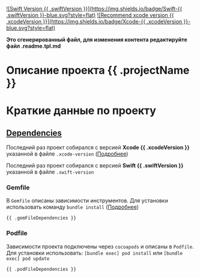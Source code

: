 [![Swift Version {{ .swiftVersion }}](https://img.shields.io/badge/Swift-{{ .swiftVersion }}-blue.svg?style=flat)](https://developer.apple.com/swift)
[![Recommend xcode version {{ .xcodeVersion }}](https://img.shields.io/badge/Xcode-{{ .xcodeVersion }}-blue.svg?style=flat)](https://developer.apple.com/ios)

**Это сгенерированный файл, для изменения контента редактируйте файл .readme.tpl.md**

# Описание проекта {{ .projectName }}

# Краткие данные по проекту

## [Dependencies](https://ios-factor.com/dependencies)
Последний раз проект собирался с версией **Xcode {{ .xcodeVersion }}** указанной в файле `.xcode-version` ([Подробнее](https://github.com/fastlane/ci/blob/master/docs/xcode-version.md))

Последний раз проект собирался с версией **Swift {{ .swiftVersion }}** указанной в файле `.swift-version`

### Gemfile
В `Gemfile` описаны зависимости инструментов. Для установки использовать команду `bundle install` ([Подробнее](https://bundler.io/))
```
{{ .gemFileDependencies }}
```

### Podfile
Зависимости проекта подключены через `cocoapods` и описаны в `Podfile`. Для установки использовать: `[bundle exec] pod install` или `[bundle exec] pod update`
```
{{ .podFileDependencies }}
```